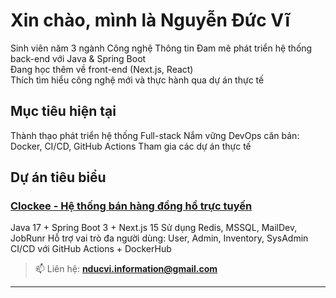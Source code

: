 # Xin chào, mình là Nguyễn Đức Vĩ

 Sinh viên năm 3 ngành Công nghệ Thông tin
 Đam mê phát triển hệ thống back-end với Java & Spring Boot  
 Đang học thêm về front-end (Next.js, React)  
 Thích tìm hiểu công nghệ mới và thực hành qua dự án thực tế  

## Mục tiêu hiện tại
Thành thạo phát triển hệ thống Full-stack
Nắm vững DevOps căn bản: Docker, CI/CD, GitHub Actions
Tham gia các dự án thực tế

## Dự án tiêu biểu

### [Clockee - Hệ thống bán hàng đồng hồ trực tuyến](https://github.com/DuvNguyen/clockee)
Java 17 + Spring Boot 3 + Next.js 15
Sử dụng Redis, MSSQL, MailDev, JobRunr
Hỗ trợ vai trò đa người dùng: User, Admin, Inventory, SysAdmin
CI/CD với GitHub Actions + DockerHub

> 📫 Liên hệ: **nducvi.information@gmail.com**

---

